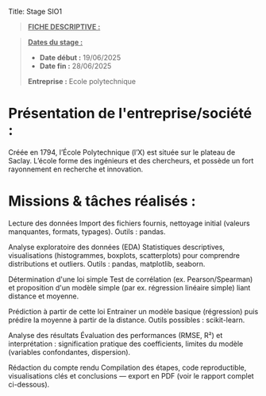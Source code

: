 Title: Stage SIO1

> **<u>FICHE DESCRIPTIVE :</u>**

> <u>**Dates du stage :**</u>
>
> - **Date début :** 19/06/2025
> - **Date fin :** 28/06/2025
>
> **Entreprise :** Ecole polytechnique

# Présentation de l'entreprise/société :

Créée en 1794, l’École Polytechnique (l’X) est située sur le
plateau de Saclay. L’école forme des ingénieurs et des chercheurs,
et possède un fort rayonnement en recherche et innovation.

# Missions & tâches réalisés :

Lecture des données
Import des fichiers fournis, nettoyage initial (valeurs manquantes, formats, typages). Outils : pandas.

Analyse exploratoire des données (EDA)
Statistiques descriptives, visualisations (histogrammes, boxplots, scatterplots) pour comprendre distributions et outliers. Outils : pandas, matplotlib, seaborn.

Détermination d'une loi simple
Test de corrélation (ex. Pearson/Spearman) et proposition d'un modèle simple (par ex. régression linéaire simple) liant distance et moyenne.

Prédiction à partir de cette loi
Entrainer un modèle basique (régression) puis prédire la moyenne à partir de la distance. Outils possibles : scikit-learn.

Analyse des résultats
Évaluation des performances (RMSE, R²) et interprétation : signification pratique des coefficients, limites du modèle (variables confondantes, dispersion).

Rédaction du compte rendu
Compilation des étapes, code reproductible, visualisations clés et conclusions — export en PDF (voir le rapport complet ci-dessous).
